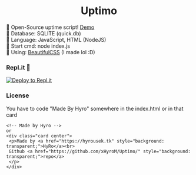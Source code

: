 <div align="center">
   <h1>Uptimo</h1>
 </div>
 
🍭 Open-Source uptime script! [Demo](https://uptime.hyrousek.tk/)<br>
🍬 Database: SQLITE (quick.db)<br>
🍫 Language: JavaScript, HTML (NodeJS)<br>
🧁 Start cmd: node index.js<br>
🍩 Using: <a href="https://dev.hyrousek.tk">BeautifulCSS</a> (I made lol :D)

### Repl.it 💼
[![Deploy to Repl.it](https://repl.it/badge/github/xHyroM/uptimo)](https://repl.it/github/xHyroM/uptimo)

### License
You have to code "Made By Hyro" somewhere in the index.html or in that card 
```
<!-- Made by Hyro -->
or 
<div class="card center">
 <p>Made by <a href="https://hyrousek.tk" style="background: transparent;">HyRo</a><br>
 Github <a href="https://github.com/xHyroM/Uptimo/" style="background: transparent;">repo</a>
 </p>
</div>
```
